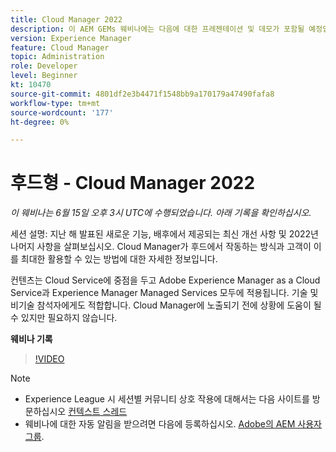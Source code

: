 ```yaml
---
title: Cloud Manager 2022
description: 이 AEM GEMs 웨비나에는 다음에 대한 프레젠테이션 및 데모가 포함될 예정입니다.:지난 해에 릴리스된 새로운 기능을 살펴보거나, 현장 업데이트..(설명은 60자에서 160자 사이여야 함)
version: Experience Manager
feature: Cloud Manager
topic: Administration
role: Developer
level: Beginner
kt: 10470
source-git-commit: 4801df2e3b4471f1548bb9a170179a47490fafa8
workflow-type: tm+mt
source-wordcount: '177'
ht-degree: 0%

---
```



# 후드형 - Cloud Manager 2022

*이 웨비나는 6월 15일 오후 3시 UTC에 수행되었습니다. 아래 기록을 확인하십시오.*

세션 설명: 지난 해 발표된 새로운 기능, 배후에서 제공되는 최신 개선 사항 및 2022년 나머지 사항을 살펴보십시오. Cloud Manager가 후드에서 작동하는 방식과 고객이 이를 최대한 활용할 수 있는 방법에 대한 자세한 정보입니다.  

컨텐츠는 Cloud Service에 중점을 두고 Adobe Experience Manager as a Cloud Service과 Experience Manager Managed Services 모두에 적용됩니다. 기술 및 비기술 참석자에게도 적합합니다. Cloud Manager에 노출되기 전에 상황에 도움이 될 수 있지만 필요하지 않습니다.

**웨비나 기록**

>[!VIDEO](https://video.tv.adobe.com/v/343876)

>[!NOTE]
>
>* Experience League 시 세션별 커뮤니티 상호 작용에 대해서는 다음 사이트를 방문하십시오 [컨텍스트 스레드](https://adobe.ly/3O0rdzd)
>* 웨비나에 대한 자동 알림을 받으려면 다음에 등록하십시오. [Adobe의 AEM 사용자 그룹](https://aem-augs.adobe.com/).

